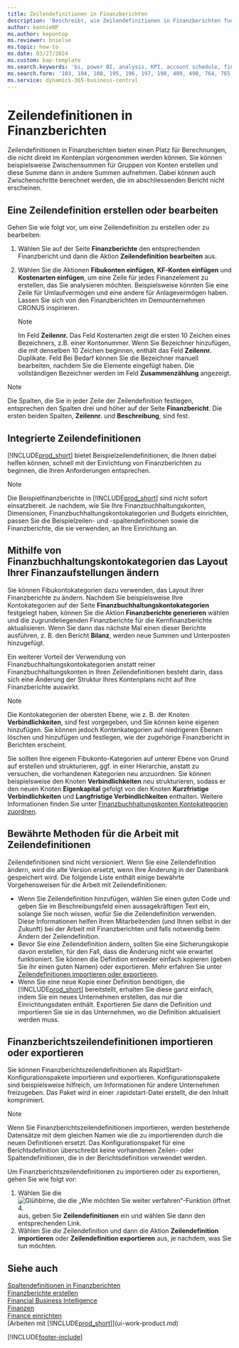 ```yaml
---
title: Zeilendefinitionen in Finanzberichten
description: 'Beschreibt, wie Zeilendefinitionen in Finanzberichten funktionieren.'
author: kennieNP
ms.author: kepontop
ms.reviewer: bnielse
ms.topic: how-to
ms.date: 03/27/2024
ms.custom: bap-template
ms.search.keywords: 'bi, power BI, analysis, KPI, account schedule, financial report'
ms.search.form: '103, 104, 108, 195, 196, 197, 198, 489, 490, 764, 765, 766'
ms.service: dynamics-365-business-central
---
```


# Zeilendefinitionen in Finanzberichten

Zeilendefinitionen in Finanzberichten bieten einen Platz für Berechnungen, die nicht direkt im Kontenplan vorgenommen werden können. Sie können beispielsweise Zwischensummen für Gruppen von Konten erstellen und diese Summe dann in andere Summen aufnehmen. Dabei können auch Zwischenschritte berechnet werden, die im abschliessenden Bericht nicht erscheinen.

## Eine Zeilendefinition erstellen oder bearbeiten

Gehen Sie wie folgt vor, um eine Zeilendefinition zu erstellen oder zu bearbeiten:

1. Wählen Sie auf der Seite **Finanzberichte** den entsprechenden Finanzbericht und dann die Aktion **Zeilendefinition bearbeiten** aus.
1. Wählen Sie die Aktionen **Fibukonten einfügen**, **KF-Konten einfügen** und **Kostenarten einfügen**, um eine Zeile für jedes Finanzelement zu erstellen, das Sie analysieren möchten. Beispielsweise könnten Sie eine Zeile für Umlaufvermögen und eine andere für Anlagevermögen haben. Lassen Sie sich von den Finanzberichten im Demounternehmen CRONUS inspirieren.

    > [!NOTE]
    > Im Feld **Zeilennr.** Das Feld Kostenarten zeigt die ersten 10 Zeichen eines Bezeichners, z.B. einer Kontonummer. Wenn Sie Bezeichner hinzufügen, die mit denselben 10 Zeichen beginnen, enthält das Feld **Zeilennr.** Duplikate. Feld Bei Bedarf können Sie die Bezeichner manuell bearbeiten, nachdem Sie die Elemente eingefügt haben. Die vollständigen Bezeichner werden im Feld **Zusammenzählung** angezeigt.

> [!NOTE]
> Die Spalten, die Sie in jeder Zeile der Zeilendefinition festlegen, entsprechen den Spalten drei und höher auf der Seite **Finanzbericht**. Die ersten beiden Spalten, **Zeilennr.** und **Beschreibung**, sind fest.  

## Integrierte Zeilendefinitionen

[!INCLUDE[prod_short](includes/prod_short.md)] bietet Beispielzeilendefinitionen, die Ihnen dabei helfen können, schnell mit der Einrichtung von Finanzberichten zu beginnen, die Ihren Anforderungen entsprechen.

<!-- update this when we release the new templates in 24.1
| Row definition code | Description | How to use this row definition | 
| ------------------- | ----------- | ------------------------------ | 
| TBA 1 | TBA 1 | TBA 1 |
| TBA 2 | TBA 2 | TBA 2 |
| TBA 3 | TBA 3 | TBA 3 |
| TBA 4 | TBA 4 | TBA 4 | 
-->

> [!NOTE]
> Die Beispielfinanzberichte in [!INCLUDE[prod_short](includes/prod_short.md)] sind nicht sofort einsatzbereit. Je nachdem, wie Sie Ihre Finanzbuchhaltungskonten, Dimensionen, Finanzbuchhaltungskontokategorien und Budgets einrichten, passen Sie die Beispielzeilen- und -spaltendefinitionen sowie die Finanzberichte, die sie verwenden, an Ihre Einrichtung an.

## Mithilfe von Finanzbuchhaltungskontokategorien das Layout Ihrer Finanzaufstellungen ändern

Sie können Fibukontokategorien dazu verwenden, das Layout Ihrer Finanzberichte zu ändern. Nachdem Sie beispielsweise Ihre Kontokategorien auf der Seite **Finanzbuchhaltungskontokategorien** festgelegt haben, können Sie die Aktion **Finanzberichte generieren** wählen und die zugrundeliegenden Finanzberichte für die Kernfinanzberichte aktualisieren. Wenn Sie dann das nächste Mal einen dieser Berichte ausführen, z. B. den Bericht **Bilanz**, werden neue Summen und Unterposten hinzugefügt.

Ein weiterer Vorteil der Verwendung von Finanzbuchhaltungskontokategorien anstatt reiner Finanzbuchhaltungskonten in Ihren Zeilendefinitionen besteht darin, dass sich eine Änderung der Struktur Ihres Kontenplans nicht auf Ihre Finanzberichte auswirkt.

> [!NOTE]
> Die Kontokategorien der obersten Ebene, wie z. B. der Knoten **Verbindlichkeiten**, sind fest vorgegeben, und Sie können keine eigenen hinzufügen. Sie können jedoch Kontenkategorien auf niedrigeren Ebenen löschen und hinzufügen und festlegen, wie der zugehörige Finanzbericht in Berichten erscheint.
>
> Sie sollten Ihre eigenen Fibukonto-Kategorien auf unterer Ebene von Grund auf erstellen und strukturieren, ggf. in einer Hierarchie, anstatt zu versuchen, die vorhandenen Kategorien neu anzuordnen. Sie können beispielsweise den Knoten **Verbindlichkeiten** neu strukturieren, sodass er den neuen Knoten **Eigenkapital** gefolgt von den Knoten **Kurzfristige Verbindlichkeiten** und **Langfristige Verbindlichkeiten** enthalten. Weitere Informationen finden Sie unter [Finanzbuchhaltungskonten Kontokategorien zuordnen](finance-general-ledger.md#account-categories).

## Bewährte Methoden für die Arbeit mit Zeilendefinitionen

Zeilendefinitionen sind nicht versioniert. Wenn Sie eine Zeilendefinition ändern, wird die alte Version ersetzt, wenn Ihre Änderung in der Datenbank gespeichert wird. Die folgende Liste enthält einige bewährte Vorgehensweisen für die Arbeit mit Zeilendefinitionen:

- Wenn Sie Zeilendefinition hinzufügen, wählen Sie einen guten Code und geben Sie im Beschreibungsfeld einen aussagekräftigen Text ein, solange Sie noch wissen, wofür Sie die Zeilendefinition verwenden. Diese Informationen helfen Ihren Mitarbeitenden (und Ihnen selbst in der Zukunft) bei der Arbeit mit Finanzberichten und falls notwendig beim Ändern der Zeilendefinition.
- Bevor Sie eine Zeilendefinition ändern, sollten Sie eine Sicherungskopie davon erstellen, für den Fall, dass die Änderung nicht wie erwartet funktioniert. Sie können die Definition entweder einfach kopieren (geben Sie ihr einen guten Namen) oder exportieren. Mehr erfahren Sie unter [Zeilendefinitionen importieren oder exportieren](#import-or-export-financial-reporting-row-definitions).
- Wenn Sie eine neue Kopie einer Definition benötigen, die [!INCLUDE[prod_short](includes/prod_short.md)] bereitstellt, erhalten Sie diese ganz einfach, indem Sie ein neues Unternehmen erstellen, das nur die Einrichtungsdaten enthält. Exportieren Sie dann die Definition und importieren Sie sie in das Unternehmen, wo die Definition aktualisiert werden muss.

## Finanzberichtszeilendefinitionen importieren oder exportieren

Sie können Finanzberichtszeilendefinitionen als RapidStart-Konfigurationspakete importieren und exportieren. Konfigurationspakete sind beispielsweise hilfreich, um Informationen für andere Unternehmen freizugeben. Das Paket wird in einer .rapidstart-Datei erstellt, die den Inhalt komprimiert.

> [!NOTE]
> Wenn Sie Finanzberichtszeilendefinitionen importieren, werden bestehende Datensätze mit dem gleichen Namen wie die zu importierenden durch die neuen Definitionen ersetzt. Das Konfigurationspaket für eine Berichtsdefinition überschreibt keine vorhandenen Zeilen- oder Spaltendefinitionen, die in der Berichtsdefinition verwendet werden.

Um Finanzberichtszeilendefinitionen zu importieren oder zu exportieren, gehen Sie wie folgt vor:

1. Wählen Sie die ![Glühbirne, die die „Wie möchten Sie weiter verfahren“-Funktion öffnet 4.](media/ui-search/search_small.png "Wie möchten Sie weiter verfahren?") aus, geben Sie **Zeilendefinitionen** ein und wählen Sie dann den entsprechenden Link.
1. Wählen Sie die Zeilendefinition und dann die Aktion **Zeilendefinition importieren** oder **Zeilendefinition exportieren** aus, je nachdem, was Sie tun möchten.

## Siehe auch 

[Spaltendefinitionen in Finanzberichten](bi-column-definitions.md)  
[Finanzberichte erstellen](bi-how-work-account-schedule.md)  
[Financial Business Intelligence](bi.md)  
[Finanzen](finance.md)  
[Finance einrichten](finance-setup-finance.md)  
[Arbeiten mit [!INCLUDE[prod_short](includes/prod_short.md)]](ui-work-product.md)  

[!INCLUDE[footer-include](includes/footer-banner.md)]
